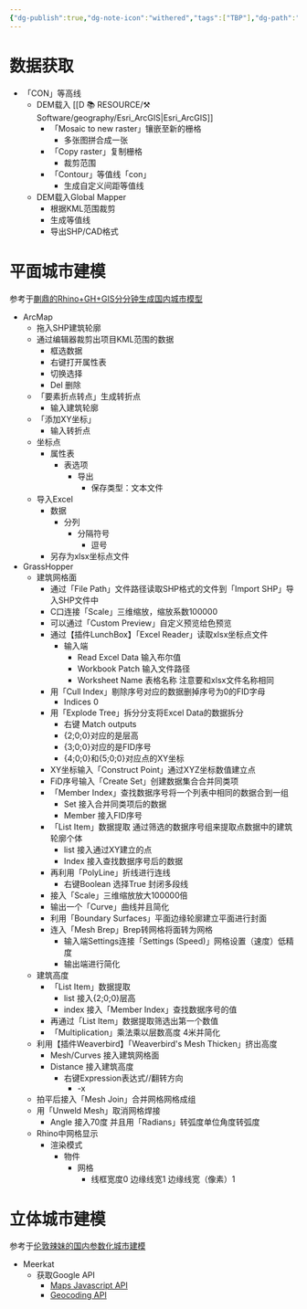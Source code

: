 ```yaml
---
{"dg-publish":true,"dg-note-icon":"withered","tags":["TBP"],"dg-path":"Major/Geography/参数化城市建模.md","permalink":"/Major/Geography/参数化城市建模/","dgPassFrontmatter":true,"noteIcon":"withered","created":"2024-07-04T13:45:17.000+08:00","updated":"2024-11-06T11:46:06.135+08:00"}
---
```


# 数据获取  
-   「CON」等高线  
	-   DEM载入 [[D 📚 RESOURCE/⚒️ Software/geography/Esri_ArcGIS\|Esri_ArcGIS]]  
		-   「Mosaic to new raster」镶嵌至新的栅格  
			-   多张图拼合成一张  
		-   「Copy raster」复制栅格  
			-   裁剪范围  
		-   「Contour」等值线「con」  
			-   生成自定义间距等值线  
	-   DEM载入Global Mapper  
		-   根据KML范围裁剪  
		-   生成等值线  
		-   导出SHP/CAD格式  
# 平面城市建模  
参考于[蒯鼎的Rhino+GH+GIS分分钟生成国内城市模型](https://www.bilibili.com/video/BV1Bb411e7QF?spm_id_from=333.337.search-card.all.click&vd_source=d550f6dcc7e4f0a967ed4a51ca9e4f65)
-   ArcMap  
	-   拖入SHP建筑轮廓  
	-   通过编辑器裁剪出项目KML范围的数据  
		-   框选数据  
		-   右键打开属性表  
		-   切换选择  
		-   Del 删除  
	-   「要素折点转点」生成转折点  
		-   输入建筑轮廓  
	-   「添加XY坐标」  
		-   输入转折点  
	-   坐标点  
		-   属性表  
			-   表选项  
				-   导出  
					-   保存类型：文本文件  
	-   导入Excel  
		-   数据  
			-   分列  
				-   分隔符号  
					-   逗号  
		-   另存为xlsx坐标点文件  
-   GrassHopper  
	-   建筑网格面  
		-   通过「File Path」文件路径读取SHP格式的文件到「Import SHP」导入SHP文件中  
		-   C口连接「Scale」三维缩放，缩放系数100000  
		-   可以通过「Custom Preview」自定义预览给色预览  
		-   通过【插件LunchBox】「Excel Reader」读取xlsx坐标点文件  
			-   输入端  
				-   Read Excel Data 输入布尔值  
				-   Workbook Patch 输入文件路径  
				-   Worksheet Name 表格名称 注意要和xlsx文件名称相同  
		-   用「Cull Index」剔除序号对应的数据删掉序号为0的FID字母  
			-   Indices 0  
		-   用「Explode Tree」拆分分支将Excel Data的数据拆分  
			-   右键 Match outputs  
			-   {2;0;0}对应的是层高  
			-   {3;0;0}对应的是FID序号  
			-   {4;0;0}和{5;0;0}对应点的XY坐标  
		-   XY坐标输入「Construct Point」通过XYZ坐标数值建立点  
		-   FiD序号输入「Create Set」创建数据集合合并同类项  
		-   「Member Index」查找数据序号将一个列表中相同的数据合到一组  
			-   Set 接入合并同类项后的数据  
			-   Member 接入FID序号  
		-   「List Item」数据提取 通过筛选的数据序号组来提取点数据中的建筑轮廓个体  
			-   list 接入通过XY建立的点  
			-   Index 接入查找数据序号后的数据  
		-   再利用「PolyLine」折线进行连线  
			-   右键Boolean 选择True 封闭多段线  
		-   接入「Scale」三维缩放放大100000倍  
		-   输出一个「Curve」曲线并且简化  
		-   利用「Boundary Surfaces」平面边缘轮廓建立平面进行封面  
		-   连入「Mesh Brep」Brep转网格将面转为网格  
			-   输入端Settings连接「Settings (Speed)」网格设置（速度）低精度  
			-   输出端进行简化  
	-   建筑高度  
		-   「List Item」数据提取  
			-   list 接入{2;0;0}层高  
			-   index 接入「Member Index」查找数据序号的值  
		-   再通过「List Item」数据提取筛选出第一个数值  
		-   「Multiplication」乘法乘以层数高度 4米并简化  
	-   利用【插件Weaverbird】「Weaverbird's Mesh Thicken」挤出高度  
		-   Mesh/Curves 接入建筑网格面  
		-   Distance 接入建筑高度  
			-   右键Expression表达式//翻转方向  
				-   -x  
	-   拍平后接入「Mesh Join」合并网格网格成组  
	-   用「Unweld Mesh」取消网格焊接  
		-   Angle 接入70度 并且用「Radians」转弧度单位角度转弧度  
	-   Rhino中网格显示  
		-   渲染模式  
			-   物件  
				-   网格  
					-   线框宽度0 边缘线宽1 边缘线宽（像素）1  
# 立体城市建模  
参考于[伦敦辣妹的国内参数化城市建模](https://www.bilibili.com/video/BV11K411L7QU?spm_id_from=333.1007.top_right_bar_window_history.content.click)  
-   Meerkat  
	-   获取Google API  
		-   [Maps Javascript API](https://developers.google.com/maps/documentation/javascript/get-api-key)  
		-   [Geocoding API](https://developers.google.com/maps/documentation/geocoding/get-api-key)